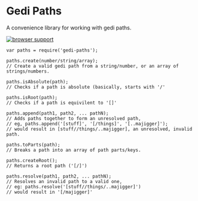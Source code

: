 Gedi Paths
====

A convenience library for working with gedi paths.

[![browser support](https://ci.testling.com/gaffa-tape/gedi-paths.png)](https://ci.testling.com/gaffa-tape/gedi-paths)

    var paths = require('gedi-paths');

    paths.create(number/string/array);
    // Create a valid gedi path from a string/number, or an array of strings/numbers.

    paths.isAbsolute(path);
    // Checks if a path is absolute (basically, starts with '/'

    paths.isRoot(path);
    // Checks if a path is equivilent to '[]'

    paths.append(path1, path2, ... pathN);
    // Adds paths together to form an unresolved path,
    // eg, paths.append('[stuff]', '[/things]', '[..majigger]');
    // would result in [stuff//things/..majigger], an unresolved, invalid path.

    paths.toParts(path);
    // Breaks a path into an array of path parts/keys.

    paths.createRoot();
    // Returns a root path ('[/]')

    paths.resolve(path1, path2, ... pathN);
    // Resolves an invalid path to a valid one,
    // eg: paths.resolve('[stuff//things/..majigger]')
    // would result in '[/majigger]'
